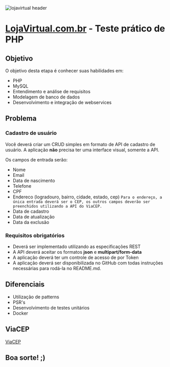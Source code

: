 ![lojavirtual header](https://admin.lojavirtual.com.br/img/admin_loja/logo_loja_virtual.png)

# [LojaVirtual.com.br](https://www.lojavirtual.com.br/) - Teste prático de PHP

## Objetivo
O objetivo desta etapa é conhecer suas habilidades em:
- PHP
- MySQL
- Entendimento e análise de requisitos
- Modelagem de banco de dados
- Desenvolvimento e integração de webservices

## Problema
### Cadastro de usuário
Você deverá criar um CRUD simples em formato de API de cadastro de usuário. 
A aplicação **não** precisa ter uma interface visual, somente a API.

Os campos de entrada serão:
- Nome
- Email
- Data de nascimento
- Telefone
- CPF
- Endereco (logradouro, bairro, cidade, estado, cep)
    `Para o endereço, a única entrada deverá ser o CEP, os outros campos deverão ser preenchidos utilizando a API do ViaCEP.`
- Data de cadastro
- Data de atualização
- Data da exclusão

### Requisitos obrigatórios
- Deverá ser implementado utilizando as especificações REST
- A API deverá aceitar os formatos **json** e **multipart/form-data**
- A aplicação deverá ter um controle de acesso de por Token
- A aplicação deverá ser disponibilizada no GitHub com todas instruções necessárias para rodá-la no README.md.

## Diferenciais
- Utilização de patterns
- PSR's
- Desenvolvimento de testes unitários
- Docker

## ViaCEP
[ViaCEP](https://viacep.com.br/)

## Boa sorte! ;)
